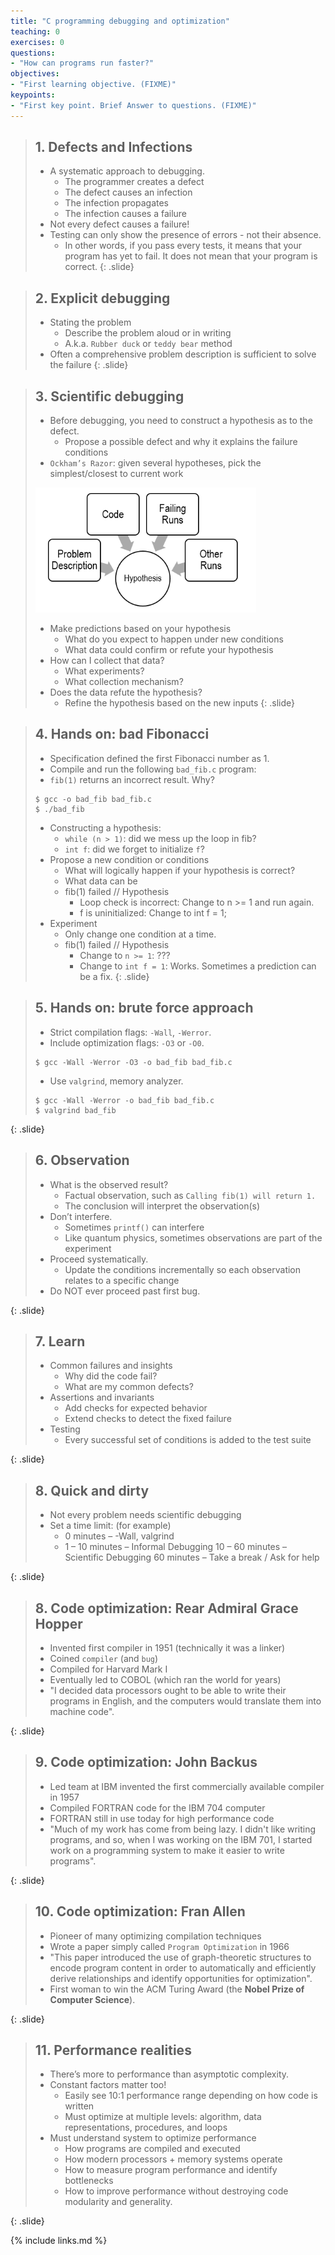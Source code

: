 ```yaml
---
title: "C programming debugging and optimization"
teaching: 0
exercises: 0
questions:
- "How can programs run faster?"
objectives:
- "First learning objective. (FIXME)"
keypoints:
- "First key point. Brief Answer to questions. (FIXME)"
---
```



> ## 1. Defects and Infections
>
> - A systematic approach to debugging. 
>   - The programmer creates a defect 
>   - The defect causes an infection 
>   - The infection propagates 
>   - The infection causes a failure
> - Not every defect causes a failure!
> - Testing can only show the presence of errors - not their absence. 
>   - In other words, if you pass every tests, it means that your program has yet to fail. 
>   It does not mean that your program is correct. 
{: .slide}


> ## 2. Explicit debugging
>
> - Stating the problem
>   - Describe the problem aloud or in writing
>   - A.k.a. `Rubber duck` or `teddy bear` method
> - Often a comprehensive problem description is sufficient to solve the failure
{: .slide}


> ## 3. Scientific debugging
>
> - Before debugging, you need to construct a hypothesis as to the defect.
>   - Propose a possible defect and why it explains the failure conditions
> - `Ockham’s Razor`: given several hypotheses, pick the simplest/closest to current work
>
> <img src="../fig/06-optimization/01.png" alt="scientific debugging" style="height:200px">
>
> - Make predictions based on your hypothesis
>   - What do you expect to happen under new conditions
>   - What data could confirm or refute your hypothesis
> - How can I collect that data?
>   - What experiments?
>   - What collection mechanism?
> - Does the data refute the hypothesis?
>   - Refine the hypothesis based on the new inputs
{: .slide}


> ## 4. Hands on: bad Fibonacci
>
> - Specification defined the first Fibonacci number as 1. 
> - Compile and run the following `bad_fib.c` program:
> - `fib(1)` returns an incorrect result. Why?
>
> ~~~
> $ gcc -o bad_fib bad_fib.c
> $ ./bad_fib
> ~~~
>  
> <script src="https://gist.github.com/linhbngo/d1e9336a82632c528ea797210ed0f553.js?file=mm.c"></script>
>
> - Constructing a hypothesis: 
>   - `while (n > 1)`: did we mess up the loop in fib?
>   - `int f`: did we forget to initialize `f`?
> - Propose a new condition or conditions
>   - What will logically happen if your hypothesis is correct?
>   - What data can be 
>   - fib(1) failed		// Hypothesis
>     - Loop check is incorrect: Change to n >= 1 and run again.
>     - f is uninitialized: Change to int f = 1;
> - Experiment
>   - Only change one condition at a time. 
>   - fib(1) failed		// Hypothesis
>     - Change to `n >= 1`: ???
>     - Change to `int f = 1`: Works.  Sometimes a prediction can be a fix.
{: .slide}


> ## 5. Hands on: brute force approach
>
> - Strict compilation flags: `-Wall`, `-Werror`. 
> - Include optimization flags: `-O3` or `-O0`. 
>
> ~~~
> $ gcc -Wall -Werror -O3 -o bad_fib bad_fib.c
> ~~~
>  
> - Use `valgrind`, memory analyzer. 
>
> ~~~
> $ gcc -Wall -Werror -o bad_fib bad_fib.c
> $ valgrind bad_fib
> ~~~
{: .slide}


> ## 6. Observation
>
> - What is the observed result?
>   - Factual observation, such as `Calling fib(1) will return 1.`
>   - The conclusion will interpret the observation(s)
> - Don’t interfere.
>   - Sometimes `printf()` can interfere
>   - Like quantum physics, sometimes observations are part of the experiment
> - Proceed systematically.
>   - Update the conditions incrementally so each observation relates to a specific change
> - Do NOT ever proceed past first bug.
>  
{: .slide}


> ## 7. Learn
>
> - Common failures and insights
>   - Why did the code fail?
>   - What are my common defects?
> - Assertions and invariants
>   - Add checks for expected behavior
>   - Extend checks to detect the fixed failure
> - Testing
>   - Every successful set of conditions is added to the test suite
>  
{: .slide}


> ## 8. Quick and dirty
>
> - Not every problem needs scientific debugging
> - Set a time limit: (for example)
>   - 0 minutes – -Wall, valgrind
>   - 1 – 10 minutes – Informal Debugging
10 – 60 minutes – Scientific Debugging
> 60 minutes – Take a break / Ask for help
>  
{: .slide}


> ## 8. Code optimization: Rear Admiral Grace Hopper
>
> - Invented first compiler in 1951 (technically it was a linker)
> - Coined `compiler` (and `bug`)
> - Compiled for Harvard Mark I
> - Eventually led to COBOL (which ran the world for years)
> - "I decided data processors ought to be able to write their programs in English, and the computers 
> would translate them into machine code".
>  
{: .slide}


> ## 9. Code optimization: John Backus
>
> - Led team at IBM invented the first commercially available compiler in 1957
> - Compiled FORTRAN code for the IBM 704 computer
> - FORTRAN still in use today for high performance code
> - "Much of my work has come from being lazy. I didn't like writing programs, and so, when I was working 
> on the IBM 701, I started work on a programming system to make it easier to write programs".
>  
{: .slide}


> ## 10. Code optimization: Fran Allen
>
> - Pioneer of many optimizing compilation techniques
> - Wrote a paper simply called `Program Optimization` in 1966
> - "This paper introduced the use of graph-theoretic structures to encode program content in order 
> to automatically and efficiently derive relationships and identify opportunities for optimization".
> - First woman to win the ACM Turing Award (the **Nobel Prize of Computer Science**).
>  
{: .slide}


> ## 11. Performance realities
>
> - There’s more to performance than asymptotic complexity.
> - Constant factors matter too!
>   - Easily see 10:1 performance range depending on how code is written
>   - Must optimize at multiple levels: algorithm, data representations, procedures, and loops
> - Must understand system to optimize performance
>   - How programs are compiled and executed
>   - How modern processors + memory systems operate
>   - How to measure program performance and identify bottlenecks
>   - How to improve performance without destroying code modularity and generality.
>  
{: .slide}

{% include links.md %}

